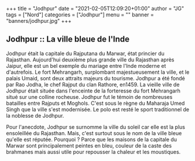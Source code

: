 +++
title = "Jodhpur"
date = "2021-02-05T12:09:20+01:00"
author = "JG"
tags = ["Nord"]
categories = ["Jodhpur"]
menu = ""
banner = "banners/jodhpur.jpg"
+++

## Jodhpur :: La ville bleue de l'Inde

Jodhpur était la capitale du Rajputana du Marwar, état princier du Rajasthan. Aujourd'hui deuxième plus grande ville du Rajasthan après Jaipur, elle est un bel exemple du mariage entre l'Inde moderne et d'autrefois. Le fort Mehrangarh, surplombant majestueusement la ville, et le palais Umaid, sont deux attraits majeurs du tourisme. 
Jodhpur a été fondé par Rao Jodha, le chef Rajput du clan Rathore, en1459. La vieille ville de Jodhpur était située dans l'enceinte de la forteresse du fort Mehrangarh situé sur une colline rocheuse. Jodhpur fut le témoin de nombreuses batailles entre Rajputs et Moghols. C'est sous le règne du Maharaja Umed Singh que la ville s'est modernisée. Le polo est resté le sport traditionnel de la noblesse de Jodhpur.

Pour l'anecdote, Jodhpur se surnomme la ville du soleil car elle est la plus ensoleillée du Rajasthan. Mais, c'est surtout sous le nom de la ville bleue qu'elle est réputée. Pourquoi ? Parce que les maisons de la capitale du Marwar sont principalement peintes en bleu, couleur de la caste des brahmanes mais aussi utile pour repousser la chaleur et les moustiques.

